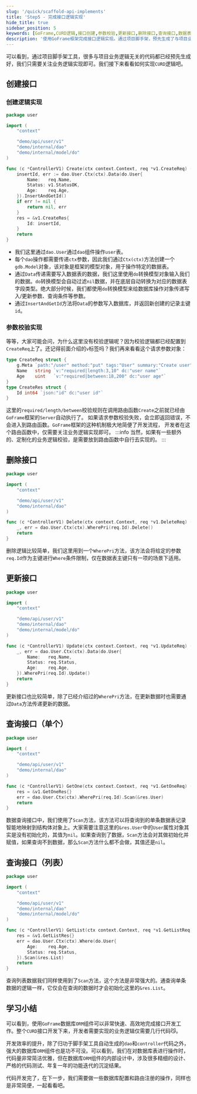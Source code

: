 ```yaml
---
slug: '/quick/scaffold-api-implements'
title: 'Step5 - 完成接口逻辑实现'
hide_title: true
sidebar_position: 5
keywords: [GoFrame,CURD逻辑,接口创建,参数校验,更新接口,删除接口,查询接口,数据表操作,脚手架工具,业务逻辑实现]
description: '使用GoFrame框架完成接口逻辑实现。通过项目脚手架，预先生成了与项目业务逻辑无关的代码，集中在业务逻辑实现。介绍了CURD操作的具体实现过程，包括创建、更新、删除和查询接口的实现方法。详细阐述了数据操作过程中对参数的校验、表单数据的插入与更新、数据的智能映射和校验机制，以及如何高效地利用GoFrame框架的功能进行开发。'
---
```



可以看到，通过项目脚手架工具，很多与项目业务逻辑无关的代码都已经预先生成好，我们只需要关注业务逻辑实现即可。我们接下来看看如何实现`CURD`逻辑吧。


## 创建接口

### 创建逻辑实现
```go title="internal/controller/user/user_v1_create.go"
package user

import (
    "context"

    "demo/api/user/v1"
    "demo/internal/dao"
    "demo/internal/model/do"
)

func (c *ControllerV1) Create(ctx context.Context, req *v1.CreateReq) (res *v1.CreateRes, err error) {
    insertId, err := dao.User.Ctx(ctx).Data(do.User{
        Name:   req.Name,
        Status: v1.StatusOK,
        Age:    req.Age,
    }).InsertAndGetId()
    if err != nil {
        return nil, err
    }
    res = &v1.CreateRes{
        Id: insertId,
    }
    return
}
```

- 我们这里通过`dao.User`通过`dao`组件操作`user`表。
- 每个`dao`操作都需要传递`ctx`参数，因此我们通过`Ctx(ctx)`方法创建一个`gdb.Model`对象，该对象是框架的模型对象，用于操作特定的数据表。
- 通过`Data`传递需要写入数据表的数据，我们这里使用`do`转换模型对象输入我们的数据。`do`转换模型会自动过滤`nil`数据，并在底层自动转换为对应的数据表字段类型。绝大部分时候，我们都使用`do`转换模型来给数据库操作对象传递写入/更新参数、查询条件等参数。
- 通过`InsertAndGetId`方法将`Data`的参数写入数据库，并返回新创建的记录主键`id`。

### 参数校验实现

等等，大家可能会问，为什么这里没有校验逻辑呢？因为校验逻辑都已经配置到`CreateReq`上了。还记得前面介绍的`v`标签吗？我们再来看看这个请求参数对象：
```go title="api/user/v1/user.go"
type CreateReq struct {
    g.Meta `path:"/user" method:"put" tags:"User" summary:"Create user"`
    Name   string `v:"required|length:3,10" dc:"user name"`
    Age    uint   `v:"required|between:18,200" dc:"user age"`
}
type CreateRes struct {
    Id int64 `json:"id" dc:"user id"`
}
```
这里的`required/length/between`校验规则在调用路由函数`Create`之前就已经由`GoFrame`框架的`Server`自动执行了。
如果请求参数校验失败，会立即返回错误，不会进入到路由函数。`GoFrame`框架的这种机制极大地简便了开发流程，
开发者在这个路由函数中，仅需要关注业务逻辑实现即可。
:::info
当然，如果有一些额外的、定制化的业务逻辑校验，是需要放到路由函数中自行去实现的。
:::
## 删除接口

```go title="internal/controller/user/user_v1_delete.go"
package user

import (
    "context"

    "demo/api/user/v1"
    "demo/internal/dao"
)

func (c *ControllerV1) Delete(ctx context.Context, req *v1.DeleteReq) (res *v1.DeleteRes, err error) {
    _, err = dao.User.Ctx(ctx).WherePri(req.Id).Delete()
    return
}
```
删除逻辑比较简单，我们这里用到一个`WherePri`方法，该方法会将给定的参数`req.Id`作为主键进行`Where`条件限制，仅在数据表主键只有一项的场景下适用。


## 更新接口

```go title="internal/controller/user/user_v1_update.go"
package user

import (
    "context"

    "demo/api/user/v1"
    "demo/internal/dao"
    "demo/internal/model/do"
)

func (c *ControllerV1) Update(ctx context.Context, req *v1.UpdateReq) (res *v1.UpdateRes, err error) {
    _, err = dao.User.Ctx(ctx).Data(do.User{
        Name:   req.Name,
        Status: req.Status,
        Age:    req.Age,
    }).WherePri(req.Id).Update()
    return
}
```
更新接口也比较简单，除了已经介绍过的`WherePri`方法，在更新数据时也需要通过`Data`方法传递更新的数据。


## 查询接口（单个）

```go title="internal/controller/user/user_v1_get_one.go"
package user

import (
    "context"

    "demo/api/user/v1"
    "demo/internal/dao"
)

func (c *ControllerV1) GetOne(ctx context.Context, req *v1.GetOneReq) (res *v1.GetOneRes, err error) {
    res = &v1.GetOneRes{}
    err = dao.User.Ctx(ctx).WherePri(req.Id).Scan(&res.User)
    return
}
```
数据查询接口中，我们使用了`Scan`方法，该方法可以将查询到的单条数据表记录智能地映射到结构体对象上。大家需要注意这里的`&res.User`中的`User`属性对象其实是没有初始化的，其值为`nil`。如果查询到了数据，`Scan`方法会对其做初始化并赋值，如果查询不到数据，那么`Scan`方法什么都不会做，其值还是`nil`。


## 查询接口（列表）

```go title="internal/controller/user/user_v1_get_list.go"
package user

import (
    "context"

    "demo/api/user/v1"
    "demo/internal/dao"
    "demo/internal/model/do"
)

func (c *ControllerV1) GetList(ctx context.Context, req *v1.GetListReq) (res *v1.GetListRes, err error) {
    res = &v1.GetListRes{}
    err = dao.User.Ctx(ctx).Where(do.User{
        Age:    req.Age,
        Status: req.Status,
    }).Scan(&res.List)
    return
}
```
查询列表数据我们同样使用到了`Scan`方法，这个方法是非常强大的。通查询单条数据的逻辑一样，它仅会在查询的数据时才会初始化这里的`&res.List`。


## 学习小结

可以看到，使用`GoFrame`数据库`ORM`组件可以非常快速、高效地完成接口开发工作。整个`CURD`接口开发下来，开发者需要实现的业务逻辑仅需要几行代码😼。

开发效率的提升，除了归功于脚手架工具自动生成的`dao`和`controller`代码之外，强大的数据库`ORM`组件也是功不可没。可以看到，我们在对数据库表进行操作时，代码量非常简洁优雅，但在数据库`ORM`组件的内部设计中，涉及很多精细的设计、严格的代码测试、年复一年的功能迭代的沉淀结果。

代码开发完了，在下一步，我们需要做一些数据库配置和路由注册的操作，同样也是非常简便，一起看看吧。

